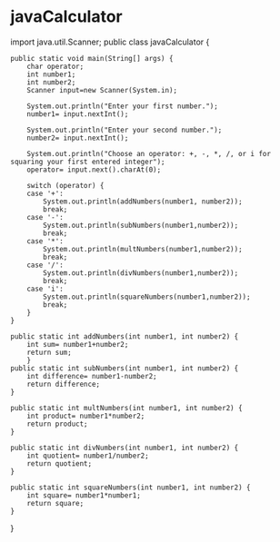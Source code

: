 # javaCalculator
import java.util.Scanner;
public class javaCalculator {

	public static void main(String[] args) {
		char operator;
		int number1;
		int number2;
		Scanner input=new Scanner(System.in);
		
		System.out.println("Enter your first number."); 
		number1= input.nextInt();
		
		System.out.println("Enter your second number.");
		number2= input.nextInt();
		
		System.out.println("Choose an operator: +, -, *, /, or i for squaring your first entered integer");
		operator= input.next().charAt(0);
		
		switch (operator) {
		case '+':
			System.out.println(addNumbers(number1, number2));
			break;
		case '-': 
			System.out.println(subNumbers(number1,number2));
			break;
		case '*': 
			System.out.println(multNumbers(number1,number2));
			break;
		case '/': 
			System.out.println(divNumbers(number1,number2));
			break;
		case 'i':
			System.out.println(squareNumbers(number1,number2));
			break;
		}
	} 

	public static int addNumbers(int number1, int number2) {
		int sum= number1+number2;
		return sum;
		}
	public static int subNumbers(int number1, int number2) {
		int difference= number1-number2;
		return difference;
	}
	
	public static int multNumbers(int number1, int number2) {
		int product= number1*number2;
		return product;
	}
	
	public static int divNumbers(int number1, int number2) {
		int quotient= number1/number2;
		return quotient;
	}
	
	public static int squareNumbers(int number1, int number2) {
		int square= number1*number1;
		return square;
	}
}

